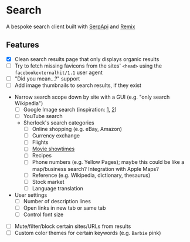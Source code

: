 # Search

A bespoke search client built with [SerpApi](https://serpapi.com/) and [Remix](https://remix.run)

## Features

- [x] Clean search results page that only displays organic results
- [ ] Try to fetch missing favicons from the sites' `<head>` using the `facebookexternalhit/1.1` user agent
- [ ] "Did you mean…?" support
- [ ] Add image thumbnails to search results, if they exist
- Narrow search scope down by site with a GUI (e.g. "only search Wikipedia")
    - [ ] Google Image search (inspiration: [1](https://dribbble.com/shots/828786-Google), [2](https://cdn.dribbble.com/users/47552/screenshots/17615415/media/3a38bc7ccc47c5bacf66647ac65d35bd.png))
    - [ ] YouTube search
    - Sherlock's search categories
        - [ ] Online shopping (e.g. eBay, Amazon)
        - [ ] Currency exchange
        - [ ] Flights
        - [ ] [Movie showtimes](https://cdn.arstechnica.net/wp-content/uploads/archive/reviews/02q3/macosx-10.2/images/sherlock.jpg)
        - [ ] Recipes
        - [ ] Phone numbers (e.g. Yellow Pages); maybe this could be like a map/business search? Integration with Apple Maps?
        - [ ] Reference (e.g. Wikipedia, dictionary, thesaurus)
        - [ ] Stock market
        - [ ] Language translation
- User settings
    - [ ] Number of description lines
    - [ ] Open links in new tab or same tab
    - [ ] Control font size
- [ ] Mute/filter/block certain sites/URLs from results
- [ ] Custom color themes for certain keywords (e.g. `Barbie` pink)